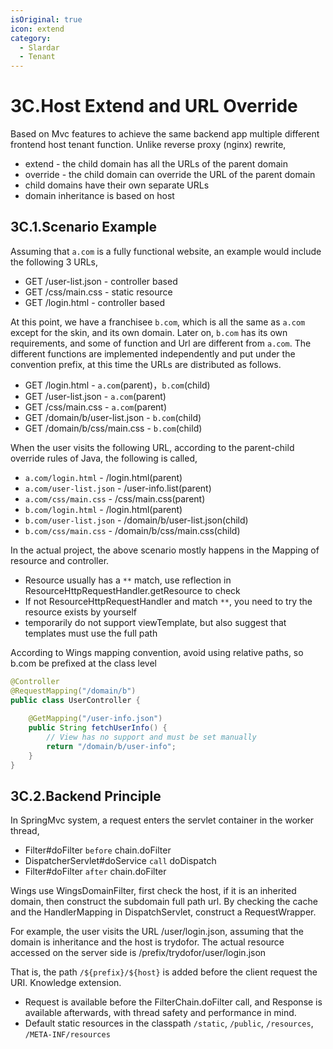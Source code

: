 ```yaml
---
isOriginal: true
icon: extend
category:
  - Slardar
  - Tenant
---
```


# 3C.Host Extend and URL Override

Based on Mvc features to achieve the same backend app multiple different frontend host tenant function.
Unlike reverse proxy (nginx) rewrite,

* extend - the child domain has all the URLs of the parent domain
* override - the child domain can override the URL of the parent domain
* child domains have their own separate URLs
* domain inheritance is based on host

## 3C.1.Scenario Example

Assuming that `a.com` is a fully functional website, an example would include the following 3 URLs,

* GET /user-list.json - controller based
* GET /css/main.css - static resource
* GET /login.html - controller based

At this point, we have a franchisee `b.com`, which is all the same as `a.com` except for the skin,
and its own domain. Later on, `b.com` has its own requirements, and some of function and Url are
different from `a.com`. The different functions are implemented independently and put under the
convention prefix, at this time the URLs are distributed as follows.

* GET /login.html - `a.com`(parent)，`b.com`(child)
* GET /user-list.json - `a.com`(parent)
* GET /css/main.css - `a.com`(parent)
* GET /domain/b/user-list.json - `b.com`(child)
* GET /domain/b/css/main.css - `b.com`(child)

When the user visits the following URL, according to the parent-child override rules of Java,
the following is called,

* `a.com/login.html` - /login.html(parent)
* `a.com/user-list.json` - /user-info.list(parent)
* `a.com/css/main.css` - /css/main.css(parent)
* `b.com/login.html` - /login.html(parent)
* `b.com/user-list.json` - /domain/b/user-list.json(child)
* `b.com/css/main.css` - /domain/b/css/main.css(child)

In the actual project, the above scenario mostly happens in the Mapping of resource and controller.

* Resource usually has a `**` match, use reflection in ResourceHttpRequestHandler.getResource to check
* If not ResourceHttpRequestHandler and match `**`, you need to try the resource exists by yourself
* temporarily do not support viewTemplate, but also suggest that templates must use the full path

According to Wings mapping convention, avoid using relative paths, so b.com be prefixed at the class level

```java
@Controller
@RequestMapping("/domain/b")
public class UserController {
 
    @GetMapping("/user-info.json")
    public String fetchUserInfo() {
        // View has no support and must be set manually
        return "/domain/b/user-info";
    }
}
```

## 3C.2.Backend Principle

In SpringMvc system, a request enters the servlet container in the worker thread,

* Filter#doFilter `before` chain.doFilter
* DispatcherServlet#doService `call` doDispatch
* Filter#doFilter `after` chain.doFilter

Wings use WingsDomainFilter, first check the host, if it is an inherited domain, then construct
the subdomain full path url. By checking the cache and the HandlerMapping in DispatchServlet,
construct a RequestWrapper.

For example, the user visits the URL /user/login.json, assuming that the domain is inheritance
and the host is trydofor. The actual resource accessed on the server side is /prefix/trydofor/user/login.json

That is, the path `/${prefix}/${host}` is added before the client request the URI. Knowledge extension.

* Request is available before the FilterChain.doFilter call, and Response is available afterwards,
  with thread safety and performance in mind.
* Default static resources in the classpath `/static`, `/public`, `/resources`, `/META-INF/resources`
